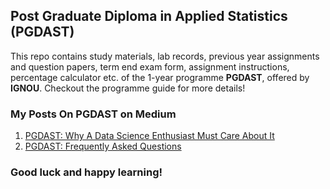 ## Post Graduate Diploma in Applied Statistics (PGDAST)

This repo contains study materials, lab records, previous year assignments and question papers, term end exam form, assignment instructions, percentage calculator etc. of the 1-year programme **PGDAST**, offered by **IGNOU**. Checkout the programme guide for more details!

### My Posts On PGDAST on Medium

1. [PGDAST: Why A Data Science Enthusiast Must Care About It](https://medium.com/@akshaychandra21/db44bb8bd4e8)
2. [PGDAST: Frequently Asked Questions](https://medium.com/@akshaychandra21/c5be9cdb578b)

### Good luck and happy learning!